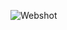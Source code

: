![Webshot](https://github.com/nabinkdl/Ecommerce/assets/105159506/a4302c05-0c6b-45ef-84ff-756d0034765d)
